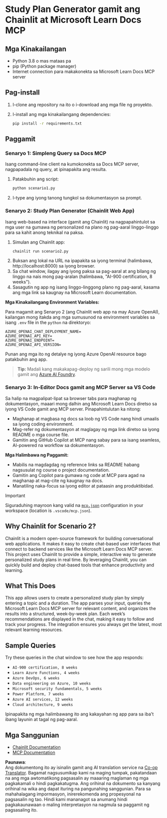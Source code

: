 <!--
CO_OP_TRANSLATOR_METADATA:
{
  "original_hash": "a05fb941810e539147fec53aaadbb6fd",
  "translation_date": "2025-06-21T14:31:49+00:00",
  "source_file": "09-CaseStudy/docs-mcp/solution/python/README.md",
  "language_code": "tl"
}
-->
# Study Plan Generator gamit ang Chainlit at Microsoft Learn Docs MCP

## Mga Kinakailangan

- Python 3.8 o mas mataas pa
- pip (Python package manager)
- Internet connection para makakonekta sa Microsoft Learn Docs MCP server

## Pag-install

1. I-clone ang repository na ito o i-download ang mga file ng proyekto.
2. I-install ang mga kinakailangang dependencies:

   ```bash
   pip install -r requirements.txt
   ```

## Paggamit

### Senaryo 1: Simpleng Query sa Docs MCP
Isang command-line client na kumokonekta sa Docs MCP server, nagpapadala ng query, at ipinapakita ang resulta.

1. Patakbuhin ang script:
   ```bash
   python scenario1.py
   ```
2. I-type ang iyong tanong tungkol sa dokumentasyon sa prompt.

### Senaryo 2: Study Plan Generator (Chainlit Web App)
Isang web-based na interface (gamit ang Chainlit) na nagpapahintulot sa mga user na gumawa ng personalized na plano ng pag-aaral linggo-linggo para sa kahit anong teknikal na paksa.

1. Simulan ang Chainlit app:
   ```bash
   chainlit run scenario2.py
   ```
2. Buksan ang lokal na URL na ipapakita sa iyong terminal (halimbawa, http://localhost:8000) sa iyong browser.
3. Sa chat window, ilagay ang iyong paksa sa pag-aaral at ang bilang ng linggo na nais mong pag-aralan (halimbawa, "AI-900 certification, 8 weeks").
4. Sasagutin ng app ng isang linggo-linggong plano ng pag-aaral, kasama ang mga link sa kaugnay na Microsoft Learn documentation.

**Mga Kinakailangang Environment Variables:**

Para magamit ang Senaryo 2 (ang Chainlit web app na may Azure OpenAI), kailangan mong itakda ang mga sumusunod na environment variables sa isang `.env` file in the `python` na direktoryo:

```
AZURE_OPENAI_CHAT_DEPLOYMENT_NAME=
AZURE_OPENAI_API_KEY=
AZURE_OPENAI_ENDPOINT=
AZURE_OPENAI_API_VERSION=
```

Punan ang mga ito ng detalye ng iyong Azure OpenAI resource bago patakbuhin ang app.

> **Tip:** Madali kang makakapag-deploy ng sarili mong mga modelo gamit ang [Azure AI Foundry](https://ai.azure.com/).

### Senaryo 3: In-Editor Docs gamit ang MCP Server sa VS Code

Sa halip na magpalipat-lipat sa browser tabs para maghanap ng dokumentasyon, maaari mong dalhin ang Microsoft Learn Docs diretso sa iyong VS Code gamit ang MCP server. Pinapahintulutan ka nitong:
- Maghanap at magbasa ng docs sa loob ng VS Code nang hindi umaalis sa iyong coding environment.
- Mag-refer ng dokumentasyon at maglagay ng mga link diretso sa iyong README o mga course file.
- Gamitin ang GitHub Copilot at MCP nang sabay para sa isang seamless, AI-powered na workflow sa dokumentasyon.

**Mga Halimbawa ng Paggamit:**
- Mabilis na magdagdag ng reference links sa README habang nagsusulat ng course o project documentation.
- Gamitin ang Copilot para gumawa ng code at MCP para agad na maghanap at mag-cite ng kaugnay na docs.
- Manatiling naka-focus sa iyong editor at pataasin ang produktibidad.

> [!IMPORTANT]
> Siguraduhing mayroon kang valid na [`mcp.json`](../../../../../../09-CaseStudy/docs-mcp/solution/scenario3/mcp.json) configuration in your workspace (location is `.vscode/mcp.json`).

## Why Chainlit for Scenario 2?

Chainlit is a modern open-source framework for building conversational web applications. It makes it easy to create chat-based user interfaces that connect to backend services like the Microsoft Learn Docs MCP server. This project uses Chainlit to provide a simple, interactive way to generate personalized study plans in real time. By leveraging Chainlit, you can quickly build and deploy chat-based tools that enhance productivity and learning.

## What This Does

This app allows users to create a personalized study plan by simply entering a topic and a duration. The app parses your input, queries the Microsoft Learn Docs MCP server for relevant content, and organizes the results into a structured, week-by-week plan. Each week’s recommendations are displayed in the chat, making it easy to follow and track your progress. The integration ensures you always get the latest, most relevant learning resources.

## Sample Queries

Try these queries in the chat window to see how the app responds:

- `AI-900 certification, 8 weeks`
- `Learn Azure Functions, 4 weeks`
- `Azure DevOps, 6 weeks`
- `Data engineering on Azure, 10 weeks`
- `Microsoft security fundamentals, 5 weeks`
- `Power Platform, 7 weeks`
- `Azure AI services, 12 weeks`
- `Cloud architecture, 9 weeks`

Ipinapakita ng mga halimbawang ito ang kakayahan ng app para sa iba't ibang layunin at tagal ng pag-aaral.

## Mga Sanggunian

- [Chainlit Documentation](https://docs.chainlit.io/)
- [MCP Documentation](https://github.com/MicrosoftDocs/mcp)

**Paunawa**:  
Ang dokumentong ito ay isinalin gamit ang AI translation service na [Co-op Translator](https://github.com/Azure/co-op-translator). Bagamat nagsusumikap kami na maging tumpak, pakatandaan na ang mga awtomatikong pagsasalin ay maaaring maglaman ng mga pagkakamali o hindi pagkakatugma. Ang orihinal na dokumento sa kanyang orihinal na wika ang dapat ituring na pangunahing sanggunian. Para sa mahahalagang impormasyon, inirerekomenda ang propesyonal na pagsasalin ng tao. Hindi kami mananagot sa anumang hindi pagkakaunawaan o maling interpretasyon na nagmula sa paggamit ng pagsasaling ito.